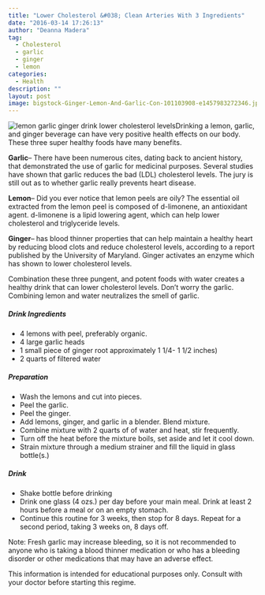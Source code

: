 ```yaml
---
title: "Lower Cholesterol &#038; Clean Arteries With 3 Ingredients"
date: "2016-03-14 17:26:13"
author: "Deanna Madera"
tag:
  - Cholesterol
  - garlic
  - ginger
  - lemon
categories:
  - Health
description: ""
layout: post
image: bigstock-Ginger-Lemon-And-Garlic-Con-101103908-e1457983272346.jpg
---
```


![lemon garlic ginger drink lower cholesterol levels](http://moderntips.com/wp-content/uploads/2016/03/shutterstock_362905634-1024x768.jpg)Drinking a lemon, garlic, and ginger beverage can have very positive health effects on our body. These three super healthy foods have many benefits.

**Garlic**– There have been numerous cites, dating back to ancient history, that demonstrated the use of garlic for medicinal purposes. Several studies have shown that garlic reduces the bad (LDL) cholesterol levels. The jury is still out as to whether garlic really prevents heart disease.

**Lemon**– Did you ever notice that lemon peels are oily? The essential oil extracted from the lemon peel is composed of d-limonene, an antioxidant agent. d-limonene is a lipid lowering agent, which can help lower cholesterol and triglyceride levels.

**Ginger**– has blood thinner properties that can help maintain a healthy heart by reducing blood clots and reduce cholesterol levels, according to a report published by the University of Maryland. Ginger activates an enzyme which has shown to lower cholesterol levels.

Combination these three pungent, and potent foods with water creates a healthy drink that can lower cholesterol levels. Don’t worry the garlic. Combining lemon and water neutralizes the smell of garlic.

##### Drink Ingredients

- 4 lemons with peel, preferably organic.
- 4 large garlic heads
- 1 small piece of ginger root approximately 1 1/4- 1 1/2 inches)
- 2 quarts of filtered water

##### Preparation

- Wash the lemons and cut into pieces.
- Peel the garlic.
- Peel the ginger.
- Add lemons, ginger, and garlic in a blender. Blend mixture.
- Combine mixture with 2 quarts of of water and heat, stir frequently.
- Turn off the heat before the mixture boils, set aside and let it cool down.
- Strain mixture through a medium strainer and fill the liquid in glass bottle(s.)

##### Drink

- Shake bottle before drinking
- Drink one glass (4 ozs.) per day before your main meal. Drink at least 2 hours before a meal or on an empty stomach.
- Continue this routine for 3 weeks, then stop for 8 days. Repeat for a second period, taking 3 weeks on, 8 days off.

Note: Fresh garlic may increase bleeding, so it is not recommended to anyone who is taking a blood thinner medication or who has a bleeding disorder or other medications that may have an adverse effect.

This information is intended for educational purposes only. Consult with your doctor before starting this regime.

